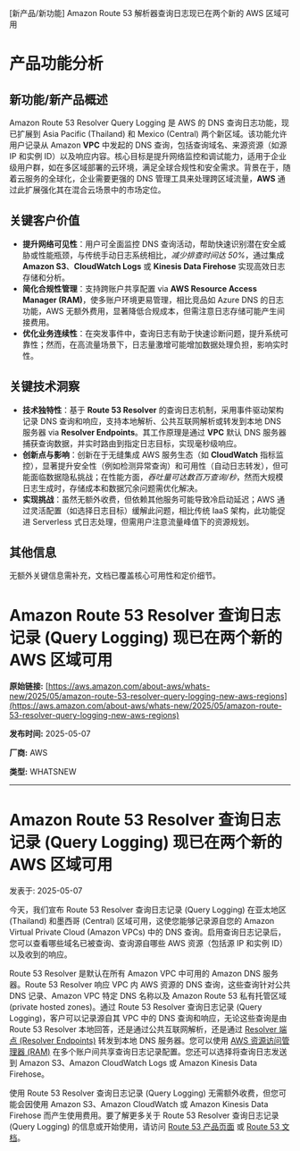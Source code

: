 
<!-- AI_TASK_START: AI标题翻译 -->
[新产品/新功能] Amazon Route 53 解析器查询日志现已在两个新的 AWS 区域可用

<!-- AI_TASK_END: AI标题翻译 -->


<!-- AI_TASK_START: AI竞争分析 -->
# 产品功能分析

## 新功能/新产品概述  
Amazon Route 53 Resolver Query Logging 是 AWS 的 DNS 查询日志功能，现已扩展到 Asia Pacific (Thailand) 和 Mexico (Central) 两个新区域。该功能允许用户记录从 Amazon **VPC** 中发起的 DNS 查询，包括查询域名、来源资源（如源 IP 和实例 ID）以及响应内容。核心目标是提升网络监控和调试能力，适用于企业级用户群，如在多区域部署的云环境，满足全球合规性和安全需求。背景在于，随着云服务的全球化，企业需要更强的 DNS 管理工具来处理跨区域流量，**AWS** 通过此扩展强化其在混合云场景中的市场定位。

## 关键客户价值  
- **提升网络可见性**：用户可全面监控 DNS 查询活动，帮助快速识别潜在安全威胁或性能瓶颈，与传统手动日志系统相比，_减少排查时间达 50%_，通过集成 **Amazon S3**、**CloudWatch Logs** 或 **Kinesis Data Firehose** 实现高效日志存储和分析。  
- **简化合规性管理**：支持跨账户共享配置 via **AWS Resource Access Manager (RAM)**，使多账户环境更易管理，相比竞品如 Azure DNS 的日志功能，AWS 无额外费用，显著降低合规成本，但需注意日志存储可能产生间接费用。  
- **优化业务连续性**：在突发事件中，查询日志有助于快速诊断问题，提升系统可靠性；然而，在高流量场景下，日志量激增可能增加数据处理负担，影响实时性。

## 关键技术洞察  
- **技术独特性**：基于 **Route 53 Resolver** 的查询日志机制，采用事件驱动架构记录 DNS 查询和响应，支持本地解析、公共互联网解析或转发到本地 DNS 服务器 via **Resolver Endpoints**。其工作原理是通过 **VPC** 默认 DNS 服务器捕获查询数据，并实时路由到指定日志目标，实现毫秒级响应。  
- **创新点与影响**：创新在于无缝集成 AWS 服务生态（如 **CloudWatch** 指标监控），显著提升安全性（例如检测异常查询）和可用性（自动日志转发），但可能面临数据隐私挑战；在性能方面，_吞吐量可达数百万查询/秒_，然而大规模日志生成时，存储成本和数据冗余问题需优化解决。  
- **实现挑战**：虽然无额外收费，但依赖其他服务可能导致冷启动延迟；AWS 通过灵活配置（如选择日志目标）缓解此问题，相比传统 IaaS 架构，此功能促进 Serverless 式日志处理，但需用户注意流量峰值下的资源规划。

## 其他信息  
无额外关键信息需补充，文档已覆盖核心可用性和定价细节。

<!-- AI_TASK_END: AI竞争分析 -->


<!-- AI_TASK_START: AI全文翻译 -->
# Amazon Route 53 Resolver 查询日志记录 (Query Logging) 现已在两个新的 AWS 区域可用

**原始链接:** [https://aws.amazon.com/about-aws/whats-new/2025/05/amazon-route-53-resolver-query-logging-new-aws-regions](https://aws.amazon.com/about-aws/whats-new/2025/05/amazon-route-53-resolver-query-logging-new-aws-regions)  

**发布时间:** 2025-05-07  

**厂商:** AWS  

**类型:** WHATSNEW  

---  
# Amazon Route 53 Resolver 查询日志记录 (Query Logging) 现已在两个新的 AWS 区域可用  

发表于: 2025-05-07  

今天，我们宣布 Route 53 Resolver 查询日志记录 (Query Logging) 在亚太地区 (Thailand) 和墨西哥 (Central) 区域可用，这使您能够记录源自您的 Amazon Virtual Private Cloud (Amazon VPCs) 中的 DNS 查询。启用查询日志记录后，您可以查看哪些域名已被查询、查询源自哪些 AWS 资源（包括源 IP 和实例 ID）以及收到的响应。  

Route 53 Resolver 是默认在所有 Amazon VPC 中可用的 Amazon DNS 服务器。Route 53 Resolver 响应 VPC 内 AWS 资源的 DNS 查询，这些查询针对公共 DNS 记录、Amazon VPC 特定 DNS 名称以及 Amazon Route 53 私有托管区域 (private hosted zones)。通过 Route 53 Resolver 查询日志记录 (Query Logging)，客户可以记录源自其 VPC 中的 DNS 查询和响应，无论这些查询是由 Route 53 Resolver 本地回答，还是通过公共互联网解析，还是通过 [Resolver 端点 (Resolver Endpoints)](https://docs.aws.amazon.com/Route53/latest/DeveloperGuide/resolver.html) 转发到本地 DNS 服务器。您可以使用 [AWS 资源访问管理器 (RAM)](https://aws.amazon.com/ram/) 在多个账户间共享查询日志记录配置。您还可以选择将查询日志发送到 Amazon S3、Amazon CloudWatch Logs 或 Amazon Kinesis Data Firehose。  

使用 Route 53 Resolver 查询日志记录 (Query Logging) 无需额外收费，但您可能会因使用 Amazon S3、Amazon CloudWatch 或 Amazon Kinesis Data Firehose 而产生使用费用。要了解更多关于 Route 53 Resolver 查询日志记录 (Query Logging) 的信息或开始使用，请访问 [Route 53 产品页面](https://aws.amazon.com/route53/resolver/) 或 [Route 53 文档](https://docs.aws.amazon.com/Route53/latest/DeveloperGuide/resolver-query-logs.html)。

<!-- AI_TASK_END: AI全文翻译 -->

